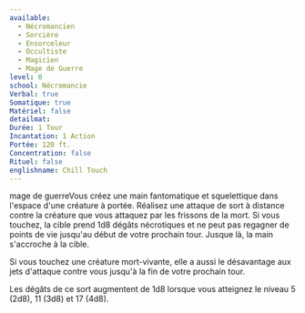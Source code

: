 ```yaml
---
available:
  - Nécromancien
  - Sorcière
  - Ensorceleur
  - Occultiste
  - Magicien
  - Mage de Guerre
level: 0
school: Nécromancie
Verbal: true
Somatique: true
Matériel: false
detailmat: 
Durée: 1 Tour
Incantation: 1 Action
Portée: 120 ft.
Concentration: false
Rituel: false
englishname: Chill Touch
---
```

mage de guerreVous créez une main fantomatique et squelettique dans l'espace d'une créature à portée. Réalisez une attaque de sort à distance contre la créature que vous attaquez par les frissons de la mort. Si vous touchez, la cible prend 1d8 dégâts nécrotiques et ne peut pas regagner de points de vie jusqu'au début de votre prochain tour. Jusque là, la main s'accroche à la cible.

Si vous touchez une créature mort-vivante, elle a aussi le désavantage aux jets d'attaque contre vous jusqu'à la fin de votre prochain tour.

Les dégâts de ce sort augmentent de 1d8 lorsque vous atteignez le niveau 5 (2d8), 11 (3d8) et 17 (4d8).
